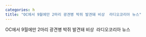 ```yaml
---
categories: h
title: "OC에서 9월에만 2마리 광견병 박쥐 발견돼 비상  라디오코리아 뉴스"
---
```

OC에서 9월에만 2마리 광견병 박쥐 발견돼 비상&nbsp;&nbsp;라디오코리아 뉴스